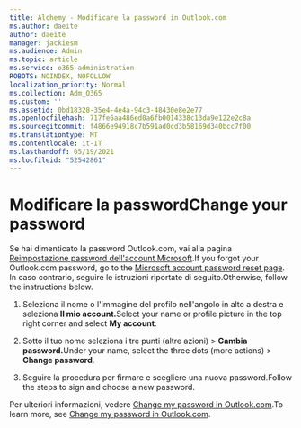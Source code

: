```yaml
---
title: Alchemy - Modificare la password in Outlook.com
ms.author: daeite
author: daeite
manager: jackiesm
ms.audience: Admin
ms.topic: article
ms.service: o365-administration
ROBOTS: NOINDEX, NOFOLLOW
localization_priority: Normal
ms.collection: Adm_O365
ms.custom: ''
ms.assetid: 0bd18328-35e4-4e4a-94c3-48430e8e2e77
ms.openlocfilehash: 717fe6aa486ed0a6fb0014338c13da9e122e2c8a
ms.sourcegitcommit: f4866e94918c7b591ad0cd3b58169d340bcc7f00
ms.translationtype: MT
ms.contentlocale: it-IT
ms.lasthandoff: 05/19/2021
ms.locfileid: "52542861"
---
```

# <a name="change-your-password"></a><span data-ttu-id="f6ed8-102">Modificare la password</span><span class="sxs-lookup"><span data-stu-id="f6ed8-102">Change your password</span></span>

<span data-ttu-id="f6ed8-103">Se hai dimenticato la password Outlook.com, vai alla pagina [Reimpostazione password dell'account Microsoft](https://go.microsoft.com/fwlink/p/?linkid=841909).</span><span class="sxs-lookup"><span data-stu-id="f6ed8-103">If you forgot your Outlook.com password, go to the [Microsoft account password reset page](https://go.microsoft.com/fwlink/p/?linkid=841909).</span></span> <span data-ttu-id="f6ed8-104">In caso contrario, seguire le istruzioni riportate di seguito.</span><span class="sxs-lookup"><span data-stu-id="f6ed8-104">Otherwise, follow the instructions below.</span></span>
  
1. <span data-ttu-id="f6ed8-105">Seleziona il nome o l'immagine del profilo nell'angolo in alto a destra e seleziona **Il mio account.**</span><span class="sxs-lookup"><span data-stu-id="f6ed8-105">Select your name or profile picture in the top right corner and select **My account**.</span></span> 
    
2. <span data-ttu-id="f6ed8-106">Sotto il tuo nome seleziona i tre punti (altre azioni) > **Cambia password.**</span><span class="sxs-lookup"><span data-stu-id="f6ed8-106">Under your name, select the three dots (more actions) > **Change password**.</span></span> 
    
3. <span data-ttu-id="f6ed8-107">Seguire la procedura per firmare e scegliere una nuova password.</span><span class="sxs-lookup"><span data-stu-id="f6ed8-107">Follow the steps to sign and choose a new password.</span></span> 
    
<span data-ttu-id="f6ed8-108">Per ulteriori informazioni, vedere [Change my password in Outlook.com](https://support.office.com/article/2138d690-811c-4545-b2f3-e4dbe80c9735.aspx).</span><span class="sxs-lookup"><span data-stu-id="f6ed8-108">To learn more, see [Change my password in Outlook.com](https://support.office.com/article/2138d690-811c-4545-b2f3-e4dbe80c9735.aspx).</span></span>
  

